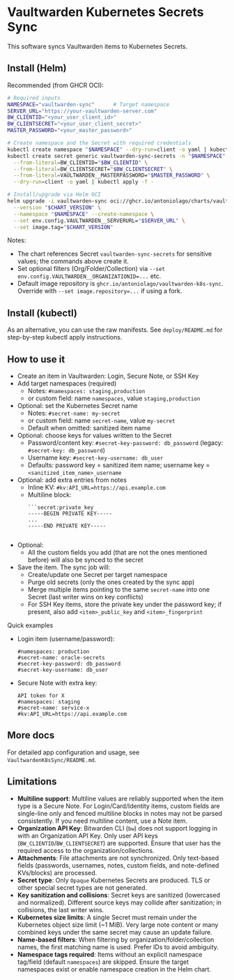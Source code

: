 # Vaultwarden Kubernetes Secrets Sync

This software syncs Vaultwarden items to Kubernetes Secrets.

## Install (Helm)

Recommended (from GHCR OCI):

```bash
# Required inputs
NAMESPACE="vaultwarden-sync"      # Target namespace
SERVER_URL="https://your-vaultwarden-server.com"
BW_CLIENTID="<your_user_client_id>"
BW_CLIENTSECRET="<your_user_client_secret>"
MASTER_PASSWORD="<your_master_password>"

# Create namespace and the Secret with required credentials
kubectl create namespace "$NAMESPACE" --dry-run=client -o yaml | kubectl apply -f -
kubectl create secret generic vaultwarden-sync-secrets -n "$NAMESPACE" \
  --from-literal=BW_CLIENTID="$BW_CLIENTID" \
  --from-literal=BW_CLIENTSECRET="$BW_CLIENTSECRET" \
  --from-literal=VAULTWARDEN__MASTERPASSWORD="$MASTER_PASSWORD" \
  --dry-run=client -o yaml | kubectl apply -f -

# Install/upgrade via Helm OCI
helm upgrade -i vaultwarden-sync oci://ghcr.io/antoniolago/charts/vaultwarden-k8s-sync \
  --version "$CHART_VERSION" \
  --namespace "$NAMESPACE" --create-namespace \
  --set env.config.VAULTWARDEN__SERVERURL="$SERVER_URL" \
  --set image.tag="$CHART_VERSION"
```

Notes:
- The chart references Secret `vaultwarden-sync-secrets` for sensitive values; the commands above create it.
- Set optional filters (Org/Folder/Collection) via `--set env.config.VAULTWARDEN__ORGANIZATIONID=...` etc.
- Default image repository is `ghcr.io/antoniolago/vaultwarden-k8s-sync`. Override with `--set image.repository=...` if using a fork.


## Install (kubectl)

As an alternative, you can use the raw manifests. See `deploy/README.md` for step-by-step kubectl apply instructions.

## How to use it

- Create an item in Vaultwarden: Login, Secure Note, or SSH Key
- Add target namespaces (required)
  - Notes: `#namespaces: staging,production`
  - or custom field: name `namespaces`, value `staging,production`
- Optional: set the Kubernetes Secret name
  - Notes: `#secret-name: my-secret`
  - or custom field: name `secret-name`, value `my-secret`
  - Default when omitted: sanitized item name
- Optional: choose keys for values written to the Secret
  - Password/content key: `#secret-key-password: db_password` (legacy: `#secret-key: db_password`)
  - Username key: `#secret-key-username: db_user`
  - Defaults: password key = sanitized item name; username key = `<sanitized_item_name>_username`
- Optional: add extra entries from notes
  - Inline KV: `#kv:API_URL=https://api.example.com`
  - Multiline block:
    ```
    ```secret:private_key
    -----BEGIN PRIVATE KEY-----
    ...
    -----END PRIVATE KEY-----
    ```
    ```

- Optional:
  - All the custom fields you add (that are not the ones mentioned before) will also be synced to the secret
- Save the item. The sync job will:
  - Create/update one Secret per target namespace
  - Purge old secrets (only the ones created by the sync app)
  - Merge multiple items pointing to the same `secret-name` into one Secret (last writer wins on key conflicts)
  - For SSH Key items, store the private key under the password key; if present, also add `<item>_public_key` and `<item>_fingerprint`

Quick examples

- Login item (username/password):
  ```
  #namespaces: production
  #secret-name: oracle-secrets
  #secret-key-password: db_password
  #secret-key-username: db_user
  ```
- Secure Note with extra key:
  ```
  API token for X
  #namespaces: staging
  #secret-name: service-x
  #kv:API_URL=https://api.example.com
  ```


## More docs

For detailed app configuration and usage, see `VaultwardenK8sSync/README.md`.

## Limitations

- **Multiline support**: Multiline values are reliably supported when the item type is a Secure Note. For Login/Card/Identity items, custom fields are single-line only and fenced multiline blocks in notes may not be parsed consistently. If you need multiline content, use a Note item.
- **Organization API Key**: Bitwarden CLI (`bw`) does not support logging in with an Organization API Key. Only user API keys (`BW_CLIENTID`/`BW_CLIENTSECRET`) are supported. Ensure that user has the required access to the organization/collections.
- **Attachments**: File attachments are not synchronized. Only text-based fields (passwords, usernames, notes, custom fields, and note-defined KVs/blocks) are processed.
- **Secret type**: Only `Opaque` Kubernetes Secrets are produced. TLS or other special secret types are not generated.
- **Key sanitization and collisions**: Secret keys are sanitized (lowercased and normalized). Different source keys may collide after sanitization; in collisions, the last writer wins.
- **Kubernetes size limits**: A single Secret must remain under the Kubernetes object size limit (~1 MiB). Very large note content or many combined keys under the same secret may cause an update failure.
- **Name-based filters**: When filtering by organization/folder/collection names, the first matching name is used. Prefer IDs to avoid ambiguity.
- **Namespace tags required**: Items without an explicit namespace tag/field (default `namespaces`) are skipped. Ensure the target namespaces exist or enable namespace creation in the Helm chart.